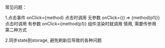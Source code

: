 常见问题：

1.点击事件
onClick={method}  点击时调用 无参数
onClick={() => {method(p1)}}  点击时调用 有参数
onClick={method(p1)}  组件渲染时就调用 慎用, 需要传参用第二种方式

2.同步state到storage, 避免刷新后导致的各种问题
